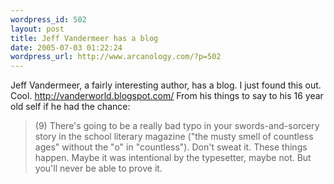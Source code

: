 ```yaml
--- 
wordpress_id: 502
layout: post
title: Jeff Vandermeer has a blog
date: 2005-07-03 01:22:24
wordpress_url: http://www.arcanology.com/?p=502
---
```

Jeff Vandermeer, a fairly interesting author, has a blog. I just found this out. Cool. <a href="http://vanderworld.blogspot.com/">http://vanderworld.blogspot.com/</a> From his things to say to his 16 year old self if he had the chance:<blockquote>
                                                                                                                                                                                                                                                                                                                                                                                                                                                                                                                                                                                                                                                                                                                        (9) There's going to be a really bad typo in your swords-and-sorcery story in the school literary magazine ("the musty smell of countless ages" without the "o" in "countless"). Don't sweat it. These things happen. Maybe it was intentional by the typesetter, maybe not. But you'll never be able to prove it.
                                                                                                                                                                                                                                                                                                                                                                                                                                                                                                                                                                                                                                                                                                                      </blockquote>